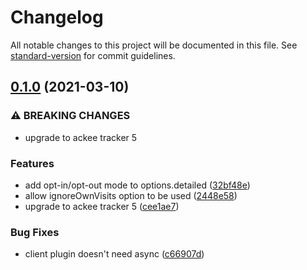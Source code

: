 # Changelog

All notable changes to this project will be documented in this file. See [standard-version](https://github.com/conventional-changelog/standard-version) for commit guidelines.

## [0.1.0](https://github.com/nuxt-community/ackee-module/compare/v2.0.0...v0.1.0) (2021-03-10)


### ⚠ BREAKING CHANGES

* upgrade to ackee tracker 5

### Features

* add opt-in/opt-out mode to options.detailed ([32bf48e](https://github.com/nuxt-community/ackee-module/commit/32bf48e2370fda9342a0a50495f20cb2a7983e58))
* allow ignoreOwnVisits option to be used ([2448e58](https://github.com/nuxt-community/ackee-module/commit/2448e58a098865718b57945f43340ff314c26906))
* upgrade to ackee tracker 5 ([cee1ae7](https://github.com/nuxt-community/ackee-module/commit/cee1ae7da1d9c9e9f2007780a634f27847769d19))


### Bug Fixes

* client plugin doesn't need async ([c66907d](https://github.com/nuxt-community/ackee-module/commit/c66907da7c654ac06ef772ea5b217833389b462c))
